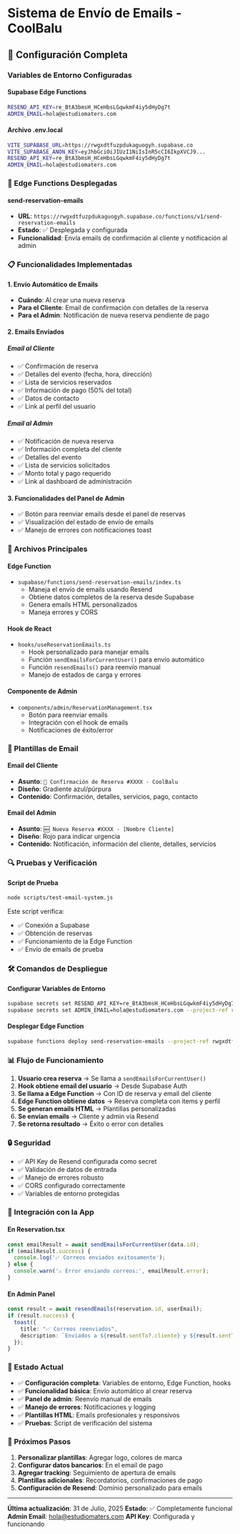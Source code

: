# Sistema de Envío de Emails - CoolBalu

## 📧 Configuración Completa

### Variables de Entorno Configuradas

#### Supabase Edge Functions
```bash
RESEND_API_KEY=re_BtA3bmsH_HCeHbsLGqwkmF4iy5dHyDg7t
ADMIN_EMAIL=hola@estudiomaters.com
```

#### Archivo .env.local
```bash
VITE_SUPABASE_URL=https://rwgxdtfuzpdukaguogyh.supabase.co
VITE_SUPABASE_ANON_KEY=eyJhbGciOiJIUzI1NiIsInR5cCI6IkpXVCJ9...
RESEND_API_KEY=re_BtA3bmsH_HCeHbsLGqwkmF4iy5dHyDg7t
ADMIN_EMAIL=hola@estudiomaters.com
```

### 🚀 Edge Functions Desplegadas

#### send-reservation-emails
- **URL**: `https://rwgxdtfuzpdukaguogyh.supabase.co/functions/v1/send-reservation-emails`
- **Estado**: ✅ Desplegada y configurada
- **Funcionalidad**: Envía emails de confirmación al cliente y notificación al admin

### 📋 Funcionalidades Implementadas

#### 1. Envío Automático de Emails
- **Cuándo**: Al crear una nueva reserva
- **Para el Cliente**: Email de confirmación con detalles de la reserva
- **Para el Admin**: Notificación de nueva reserva pendiente de pago

#### 2. Emails Enviados

##### Email al Cliente
- ✅ Confirmación de reserva
- ✅ Detalles del evento (fecha, hora, dirección)
- ✅ Lista de servicios reservados
- ✅ Información de pago (50% del total)
- ✅ Datos de contacto
- ✅ Link al perfil del usuario

##### Email al Admin
- ✅ Notificación de nueva reserva
- ✅ Información completa del cliente
- ✅ Detalles del evento
- ✅ Lista de servicios solicitados
- ✅ Monto total y pago requerido
- ✅ Link al dashboard de administración

#### 3. Funcionalidades del Panel de Admin
- ✅ Botón para reenviar emails desde el panel de reservas
- ✅ Visualización del estado de envío de emails
- ✅ Manejo de errores con notificaciones toast

### 🔧 Archivos Principales

#### Edge Function
- `supabase/functions/send-reservation-emails/index.ts`
  - Maneja el envío de emails usando Resend
  - Obtiene datos completos de la reserva desde Supabase
  - Genera emails HTML personalizados
  - Maneja errores y CORS

#### Hook de React
- `hooks/useReservationEmails.ts`
  - Hook personalizado para manejar emails
  - Función `sendEmailsForCurrentUser()` para envío automático
  - Función `resendEmails()` para reenvío manual
  - Manejo de estados de carga y errores

#### Componente de Admin
- `components/admin/ReservationManagement.tsx`
  - Botón para reenviar emails
  - Integración con el hook de emails
  - Notificaciones de éxito/error

### 🎨 Plantillas de Email

#### Email del Cliente
- **Asunto**: `🎉 Confirmación de Reserva #XXXX - CoolBalu`
- **Diseño**: Gradiente azul/púrpura
- **Contenido**: Confirmación, detalles, servicios, pago, contacto

#### Email del Admin
- **Asunto**: `🆕 Nueva Reserva #XXXX - [Nombre Cliente]`
- **Diseño**: Rojo para indicar urgencia
- **Contenido**: Notificación, información del cliente, detalles, servicios

### 🔍 Pruebas y Verificación

#### Script de Prueba
```bash
node scripts/test-email-system.js
```

Este script verifica:
- ✅ Conexión a Supabase
- ✅ Obtención de reservas
- ✅ Funcionamiento de la Edge Function
- ✅ Envío de emails de prueba

### 🛠️ Comandos de Despliegue

#### Configurar Variables de Entorno
```bash
supabase secrets set RESEND_API_KEY=re_BtA3bmsH_HCeHbsLGqwkmF4iy5dHyDg7t --project-ref rwgxdtfuzpdukaguogyh
supabase secrets set ADMIN_EMAIL=hola@estudiomaters.com --project-ref rwgxdtfuzpdukaguogyh
```

#### Desplegar Edge Function
```bash
supabase functions deploy send-reservation-emails --project-ref rwgxdtfuzpdukaguogyh
```

### 📊 Flujo de Funcionamiento

1. **Usuario crea reserva** → Se llama a `sendEmailsForCurrentUser()`
2. **Hook obtiene email del usuario** → Desde Supabase Auth
3. **Se llama a Edge Function** → Con ID de reserva y email del cliente
4. **Edge Function obtiene datos** → Reserva completa con items y perfil
5. **Se generan emails HTML** → Plantillas personalizadas
6. **Se envían emails** → Cliente y admin vía Resend
7. **Se retorna resultado** → Éxito o error con detalles

### 🔒 Seguridad

- ✅ API Key de Resend configurada como secret
- ✅ Validación de datos de entrada
- ✅ Manejo de errores robusto
- ✅ CORS configurado correctamente
- ✅ Variables de entorno protegidas

### 📱 Integración con la App

#### En Reservation.tsx
```typescript
const emailResult = await sendEmailsForCurrentUser(data.id);
if (emailResult.success) {
  console.log('✅ Correos enviados exitosamente');
} else {
  console.warn('⚠️ Error enviando correos:', emailResult.error);
}
```

#### En Admin Panel
```typescript
const result = await resendEmails(reservation.id, userEmail);
if (result.success) {
  toast({
    title: "✅ Correos reenviados",
    description: `Enviados a ${result.sentTo?.cliente} y ${result.sentTo?.admin}`
  });
}
```

### 🎯 Estado Actual

- ✅ **Configuración completa**: Variables de entorno, Edge Function, hooks
- ✅ **Funcionalidad básica**: Envío automático al crear reserva
- ✅ **Panel de admin**: Reenvío manual de emails
- ✅ **Manejo de errores**: Notificaciones y logging
- ✅ **Plantillas HTML**: Emails profesionales y responsivos
- ✅ **Pruebas**: Script de verificación del sistema

### 🚀 Próximos Pasos

1. **Personalizar plantillas**: Agregar logo, colores de marca
2. **Configurar datos bancarios**: En el email de pago
3. **Agregar tracking**: Seguimiento de apertura de emails
4. **Plantillas adicionales**: Recordatorios, confirmaciones de pago
5. **Configuración de Resend**: Dominio personalizado para emails

---

**Última actualización**: 31 de Julio, 2025
**Estado**: ✅ Completamente funcional
**Admin Email**: hola@estudiomaters.com
**API Key**: Configurada y funcionando 